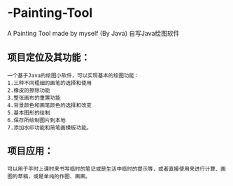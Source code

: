 # -Painting-Tool
A Painting Tool made by myself (By Java)   自写Java绘图软件
## 项目定位及其功能：
    一个基于Java的绘图小软件，可以实现基本的绘图功能：
    1.三种不同粗细的画笔的选择和使用
    2.橡皮的擦除功能
    3.整张画布的重置功能
    4.背景颜色和画笔颜色的选择和改变
    5.基本图形的绘制
    6.保存所绘制图片到本地
    7.添加水印功能和简笔画模板功能。
## 项目应用：
    可以用于平时上课时来书写临时的笔记或是生活中临时的提示等，或者直接使用来进行计算、画图的草稿，或是单纯的作图、画画。
